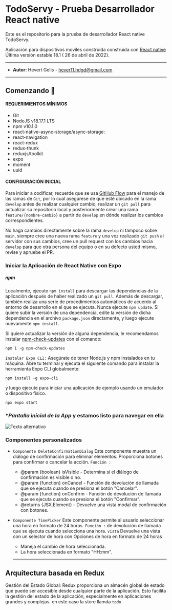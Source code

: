 # TodoServy - Prueba Desarrollador React native

Este es el repositorio para la prueba de desarrollador React native TodoServy.

Aplicación para dispositivos moviles construida construida con [ React native](https://react.dev/) Última versión estable 18.1 ( 26 de abril de 2022).

---

- **Autor:** Hevert Gelis - <hever11.hdgd@gmail.com>

---

## Comenzando 🚀

#### **REQUERIMIENTOS MÍNIMOS**

- Git
- NodeJS v18.17.1 LTS
- npm v10.1.0
- react-native-async-storage/async-storage:
- react-navigation
- react-redux
- redux-thunk
- reduxjs/toolkit
- expo
- moment
- uuid

#### **CONFIGURACIÓN INICIAL**

Para iniciar a codificar, recuerde que se usa [GitHub Flow](https://guides.github.com/introduction/flow/) para el manejo de las ramas de `Git`, por lo cual asegúrese de que esté ubicado en la rama `develop` antes de realizar cualquier cambio, realizar un `git pull` para actualizar su repositorio local y posteriormente crear una rama `feature/{nombre-cambio}` a partir de `develop` en dónde realizar los cambios correspondientes.

No haga cambios directamente sobre la rama `develop` ni tampoco sobre `main`, siempre cree una nueva rama `feature` y una vez realizado `git push` al servidor con sus cambios, cree un pull request con los cambios hacia `develop` para que otra persona del equipo o en su defecto usted mismo, revise y apruebe el PR.

### **Iniciar la Aplicación de React Native con Expo**

##### **npm**

Localmente, ejecute `npm install` para descargar las dependencias de la aplicación después de haber realizado un `git pull`. Además de descargar, también realiza una serie de procedimientos automáticos de acuerdo al entorno de desarrollo en el que se ejecuta. Nunca ejecute `npm update`. Si quiere subir la versión de una dependencia, edite la versión de dicha dependencia en el archivo `package.json` directamente, y luego ejecute nuevamente `npm install`.

Si quiere actualizar la versión de alguna dependencia, le recomendamos instalar [npm-check-updates](https://github.com/raineorshine/npm-check-updates) con el comando:

```
npm i -g npm-check-updates
```

`Instalar Expo CLI:` Asegúrate de tener Node.js y npm instalados en tu máquina.
Abre tu terminal y ejecuta el siguiente comando para instalar la herramienta Expo CLI globalmente:

```
npm install -g expo-cli
```

y luego ejecute para iniciar una aplicación de ejemplo usando un emulador o dispositivo físico.

```
npx expo start
```
### **Pantalla inicial de la App* y estamos listo para navegar en ella 
![Texto alternativo]([URL_de_la_imagen](https://raw.githubusercontent.com/HEVERHD/todoServy/main/Screenshot_1695011168.png))


### **Componentes personalizados**

- `Componente DeleteConfirmationDialog` Este componente muestra un diálogo de confirmación para eliminar elementos. Proporciona botones para confirmar o cancelar la acción.
  `Función :`

  - @param {boolean} isVisible - Determina si el diálogo de confirmación es visible o no.
  - @param {function} onCancel - Función de devolución de llamada que se ejecuta cuando se presiona el botón "Cancelar".
  - @param {function} onConfirm - Función de devolución de llamada que se ejecuta cuando se presiona el botón "Confirmar".
  - @returns {JSX.Element} - Devuelve una vista modal de confirmación con botones.

- `Componente TimePicker` Este componente permite al usuario seleccionar una hora en formato de 24 horas.
  `Función :` de devolución de llamada que se ejecuta cuando selecciona una hora.
  `vista` Devuelve una vista con un selector de hora con Opciones de hora en formato de 24 horas

  - Maneja el cambio de hora seleccionada.
  - La hora seleccionada en formato "HH:mm".

  ***

## Arquitectura basada en Redux

Gestión del Estado Global: Redux proporciona un almacén global de estado que puede ser accesible desde cualquier parte de la aplicación. Esto facilita la gestión del estado de la aplicación, especialmente en aplicaciones grandes y complejas. en este caso la store llamda `todo`

